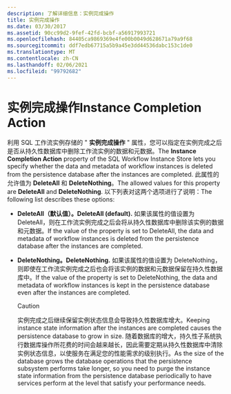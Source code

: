 ```yaml
---
description: 了解详细信息：实例完成操作
title: 实例完成操作
ms.date: 03/30/2017
ms.assetid: 90cc99d2-9fef-42fd-bcbf-a56917993721
ms.openlocfilehash: 84405ca9869369e4fe00b0049d628671a79a9f68
ms.sourcegitcommit: ddf7edb67715a5b9a45e3dd44536dabc153c1de0
ms.translationtype: MT
ms.contentlocale: zh-CN
ms.lasthandoff: 02/06/2021
ms.locfileid: "99792682"
---
```

# <a name="instance-completion-action"></a><span data-ttu-id="62934-103">实例完成操作</span><span class="sxs-lookup"><span data-stu-id="62934-103">Instance Completion Action</span></span>

<span data-ttu-id="62934-104">利用 SQL 工作流实例存储的 " **实例完成操作** " 属性，您可以指定在实例完成之后是否从持久性数据库中删除工作流实例的数据和元数据。</span><span class="sxs-lookup"><span data-stu-id="62934-104">The **Instance Completion Action** property of the SQL Workflow Instance Store lets you specify whether the data and metadata of workflow instances is deleted from the persistence database after the instances are completed.</span></span> <span data-ttu-id="62934-105">此属性的允许值为 **DeleteAll** 和 **DeleteNothing**。</span><span class="sxs-lookup"><span data-stu-id="62934-105">The allowed values for this property are **DeleteAll** and **DeleteNothing**.</span></span> <span data-ttu-id="62934-106">以下列表对这两个选项进行了说明：</span><span class="sxs-lookup"><span data-stu-id="62934-106">The following list describes these options:</span></span>

- <span data-ttu-id="62934-107">**DeleteAll（默认值）。**</span><span class="sxs-lookup"><span data-stu-id="62934-107">**DeleteAll (default).**</span></span> <span data-ttu-id="62934-108">如果该属性的值设置为 DeleteAll，则在工作流实例完成之后会将从持久性数据库中删除该实例的数据和元数据。</span><span class="sxs-lookup"><span data-stu-id="62934-108">If the value of the property is set to DeleteAll, the data and metadata of workflow instances is deleted from the persistence database after the instances are completed.</span></span>

- <span data-ttu-id="62934-109">**DeleteNothing。**</span><span class="sxs-lookup"><span data-stu-id="62934-109">**DeleteNothing.**</span></span> <span data-ttu-id="62934-110">如果该属性的值设置为 DeleteNothing，则即使在工作流实例完成之后也会将该实例的数据和元数据保留在持久性数据库中。</span><span class="sxs-lookup"><span data-stu-id="62934-110">If the value of the property is set to DeleteNothing, the data and metadata of workflow instances is kept in the persistence database even after the instances are completed.</span></span>

  > [!CAUTION]
  > <span data-ttu-id="62934-111">实例完成之后继续保留实例状态信息会导致持久性数据库增大。</span><span class="sxs-lookup"><span data-stu-id="62934-111">Keeping instance state information after the instances are completed causes the persistence database to grow in size.</span></span> <span data-ttu-id="62934-112">随着数据库的增大，持久性子系统执行数据库操作所花费的时间会越来越长，因此需要定期从持久性数据库中清除实例状态信息，以使服务在满足您的性能需求的级别执行。</span><span class="sxs-lookup"><span data-stu-id="62934-112">As the size of the database grows the database operations that the persistence subsystem performs take longer, so you need to purge the instance state information from the persistence database periodically to have services perform at the level that satisfy your performance needs.</span></span>
